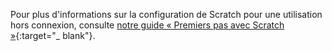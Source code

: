 Pour plus d'informations sur la configuration de Scratch pour une utilisation hors connexion, consulte [notre guide « Premiers pas avec Scratch »](https://projects.raspberrypi.org/en/projects/getting-started-scratch/1){:target="_ blank"}.
